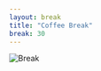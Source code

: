 ```yaml
---
layout: break
title: "Coffee Break"
break: 30
---
```


![Break](https://www.sarahtownsendeditorial.co.uk/wp-content/uploads/Untitled-1080-%C3%97-960-px.png)
